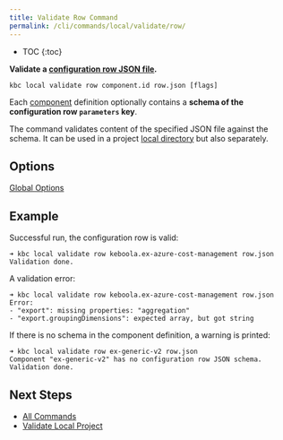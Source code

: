 ```yaml
---
title: Validate Row Command
permalink: /cli/commands/local/validate/row/
---
```


* TOC
{:toc}


**Validate a [configuration row JSON file](https://help.keboola.com/components/#configuration-rows).**

```
kbc local validate row component.id row.json [flags]
```

Each [component](/extend/component/) definition optionally contains a **schema of the configuration row `parameters` key**.

The command validates content of the specified JSON file against the schema.
It can be used in a project [local directory](/cli/structure/) but also separately.

## Options

[Global Options](/cli/commands/#global-options)

## Example

Successful run, the configuration row is valid:
```
➜ kbc local validate row keboola.ex-azure-cost-management row.json
Validation done.
```

A validation error:
```
➜ kbc local validate row keboola.ex-azure-cost-management row.json
Error:
- "export": missing properties: "aggregation"
- "export.groupingDimensions": expected array, but got string
```

If there is no schema in the component definition, a warning is printed:
```
➜ kbc local validate row ex-generic-v2 row.json
Component "ex-generic-v2" has no configuration row JSON schema.
Validation done.
```

## Next Steps

- [All Commands](/cli/commands/)
- [Validate Local Project](/cli/commands/local/validate/)
